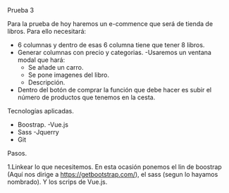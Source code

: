 Prueba 3

Para la prueba de hoy haremos un e-commence que será de tienda de libros. Para ello necesitará:
- 6 columnas y dentro de esas 6 columna tiene que tener 8 libros. 
- Generar columnas con precio y categorias.
-Usaremos un ventana modal que hará:
    - Se añade un carro.
    - Se pone imagenes del libro.
    - Descripción.
- Dentro del botón de comprar la función que debe hacer es subir el número de productos que tenemos en la cesta.



Tecnologías aplicadas.
- Boostrap.
-Vue.js
- Sass
-Jquerry
- Git

Pasos.

1.Linkear lo que necesitemos. En esta ocasión ponemos el lin de boostrap (Aquí nos dirige a https://getbootstrap.com/), el sass (segun lo hayamos nombrado). Y los scrips de Vue.js.